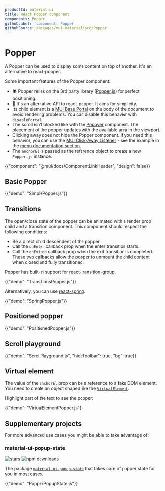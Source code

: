 ```yaml
---
productId: material-ui
title: React Popper component
components: Popper
githubLabel: 'component: Popper'
githubSource: packages/mui-material/src/Popper
---
```


# Popper

<p class="description">A Popper can be used to display some content on top of another. It's an alternative to react-popper.</p>

Some important features of the Popper component:

- 🕷 Popper relies on the 3rd party library ([Popper.js](https://popper.js.org/docs/v2/)) for perfect positioning.
- 💄 It's an alternative API to react-popper. It aims for simplicity.
- Its child element is a [MUI Base Portal](https://v6.mui.com/base-ui/react-portal/) on the body of the document to avoid rendering problems.
  You can disable this behavior with `disablePortal`.
- The scroll isn't blocked like with the [Popover](/material-ui/react-popover/) component.
  The placement of the popper updates with the available area in the viewport.
- Clicking away does not hide the Popper component.
  If you need this behavior, you can use the [MUI Click-Away Listener](https://mui.com/material-ui/react-click-away-listener/) - see the example in the [menu documentation section](/material-ui/react-menu/#composition-with-menu-list).
- The `anchorEl` is passed as the reference object to create a new `Popper.js` instance.

{{"component": "@mui/docs/ComponentLinkHeader", "design": false}}

## Basic Popper

{{"demo": "SimplePopper.js"}}

## Transitions

The open/close state of the popper can be animated with a render prop child and a transition component.
This component should respect the following conditions:

- Be a direct child descendent of the popper.
- Call the `onEnter` callback prop when the enter transition starts.
- Call the `onExited` callback prop when the exit transition is completed.
  These two callbacks allow the popper to unmount the child content when closed and fully transitioned.

Popper has built-in support for [react-transition-group](https://github.com/reactjs/react-transition-group).

{{"demo": "TransitionsPopper.js"}}

Alternatively, you can use [react-spring](https://github.com/pmndrs/react-spring).

{{"demo": "SpringPopper.js"}}

## Positioned popper

{{"demo": "PositionedPopper.js"}}

## Scroll playground

{{"demo": "ScrollPlayground.js", "hideToolbar": true, "bg": true}}

## Virtual element

The value of the `anchorEl` prop can be a reference to a fake DOM element.
You need to create an object shaped like the [`VirtualElement`](https://popper.js.org/docs/v2/virtual-elements/).

Highlight part of the text to see the popper:

{{"demo": "VirtualElementPopper.js"}}

## Supplementary projects

For more advanced use cases you might be able to take advantage of:

### material-ui-popup-state

![stars](https://img.shields.io/github/stars/jcoreio/material-ui-popup-state?style=social&label=Star)
![npm downloads](https://img.shields.io/npm/dm/material-ui-popup-state.svg)

The package [`material-ui-popup-state`](https://github.com/jcoreio/material-ui-popup-state) that takes care of popper state for you in most cases.

{{"demo": "PopperPopupState.js"}}
